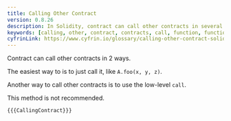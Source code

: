 ```yaml
---
title: Calling Other Contract
version: 0.8.26
description: In Solidity, contract can call other contracts in several ways
keywords: [calling, other, contract, contracts, call, function, functions]
cyfrinLink: https://www.cyfrin.io/glossary/calling-other-contract-solidity-code-example
---
```


Contract can call other contracts in 2 ways.

The easiest way to is to just call it, like `A.foo(x, y, z)`.

Another way to call other contracts is to use the low-level `call`.

This method is not recommended.

```solidity
{{{CallingContract}}}
```
